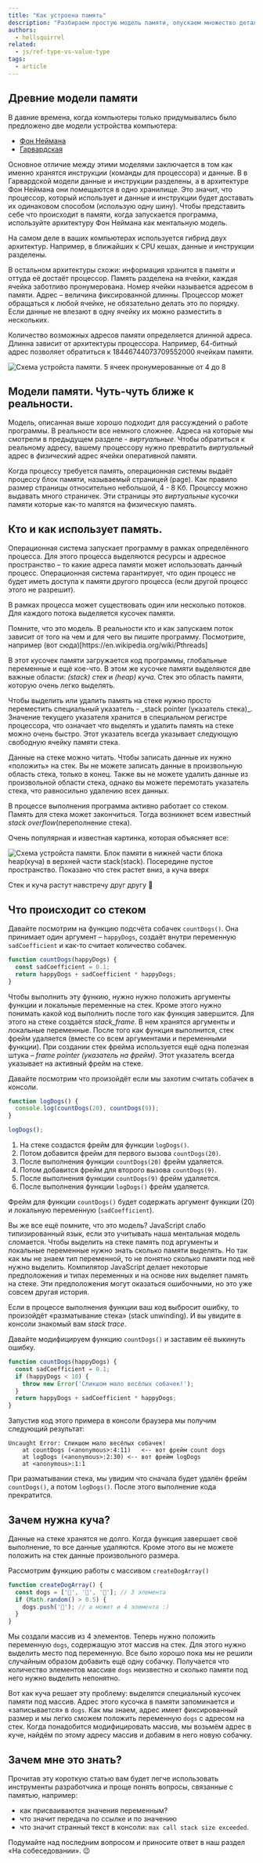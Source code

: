 ```yaml
---
title: "Как устроена память"
description: "Разбираем простую модель памяти, опускаем множество деталей"
authors:
  - hellsquirrel
related:
  - js/ref-type-vs-value-type
tags:
  - article
---
```


## Древние модели памяти

В давние времена, когда компьютеры только придумывались было предложено две модели устройства компьютера:

- [Фон Неймана](https://en.wikipedia.org/wiki/Von_Neumann_architecture)
- [Гарвардская](https://en.wikipedia.org/wiki/Harvard_architecture)

Основное отличие между этими моделями заключается в том как именно хранятся инструкции (команды для процессора) и данные. В в Гарвардской модели данные и инструкции разделены, а в архитектуре Фон Неймана они помещаются в одно хранилище. Это значит, что процессор, который использует и данные и инструкции будет доставать их одинаковом способом (использую одну шину). Чтобы представить себе что происходит в памяти, когда запускается программа, используйте архитектуру Фон Неймана как ментальную модель.

<aside>
На самом деле в ваших компьютерах используется гибрид двух архитектур. Например, в ближайших к CPU кешах, данные и инструкции разделены.
</aside>

В остальном архитектуры схожи: информация хранится в памяти и оттуда её достаёт процессор. Память разделена на ячейки, каждая ячейка заботливо пронумерована. Номер ячейки называется адресом в памяти. Адрес – величина фиксированной длинны. Процессор может обращаться к любой ячейке, не обязательно делать это по порядку. Если данные не влезают в одну ячейку их можно разместить в нескольких.

<aside>
Количество возможных адресов памяти определяется длинной адреса. Длинна зависит от архитектуры процессора.
Например, 64-битный адрес позволяет обратиться к 18446744073709552000 ячейкам памяти.
</aside>


![Схема устройста памяти. 5 ячеек пронумерованные от 4 до 8](images/memory.png)


## Модели памяти. Чуть-чуть ближе к реальности.
Модель, описанная выше хорошо подходит для рассуждений о работе программы. В реальности все немного сложнее. Адреса на которые мы смотрели в предыдущем разделе - _виртуальные_. Чтобы обратиться к реальному адресу, вашему процессору нужно превратить _виртуальный_ адрес в _физический_ адрес ячейки оперативной памяти.

Когда процессу требуется память, операционная системы выдаёт процессу блок памяти, называемый страницей (page). Как правило размер страницы относительно небольшой, 4 - 8 Кб. Процессу можно выдавать много страничек. Эти страницы это _виртуальные_ кусочки памяти которые как-то мапятся на физическую память.

## Кто и как использует память.
Операционная система запускает программу в рамках определённого процесса. Для этого процесса выделяются ресурсы и адресное пространство – то какие адреса памяти может использовать данный процесс. Операционная система гарантирует, что один процесс не будет иметь доступа к памяти другого процесса (если другой процесс этого не разрешит).

В рамках процесса может существовать один или несколько потоков. Для каждого потока выделяется кусочек памяти.
<aside>
Помните, что это модель. В реальности кто и как запускаем поток зависит от того на чем и для чего вы пишите программу. Посмотрите, например (вот сюда)[https://en.wikipedia.org/wiki/Pthreads]
</aside>

В этот кусочек памяти загружается код программы, глобальные переменные и ещё кое-что. В этом же кусочке памяти выделяются две важные области: _(stack) стек_ и _(heap) куча_. Стек это область памяти, которую очень легко выделять.

<aside>
Чтобы выделить или удалить память на стеке нужно просто переместить специальный указатель - _stack pointer (указатель стека)_.
Значение текущего указателя хранится в специальном регистре процессора, что означает что выделять и удалить память на стеке можно очень быстро. Этот указатель всегда указывает следующую свободную ячейку памяти стека.
</aside>

Данные на стеке можно читать. Чтобы записать данные их нужно «положить» на стек. Вы не можете записать данные в произвольную область стека, только в конец. Также вы не можете удалить данные из произвольной области стека, однако вы можете перемотать указатель стека, что равносильно удалению всех данных.

В процессе выполнения программа активно работает со стеком. Память для стека может закончиться. Тогда возникнет всем  известный _stack overflow_(переполнение стека).

Очень популярная и известная картинка, которая объясняет все:

![Схема устройста памяти. Блок памяти в нижней части блока heap(куча) в верхней части stack(stack). Посередине пустое пространство. Показано что стек растет вниз, а куча вверх](images/stack-heap.png)

Стек и куча растут навстречу друг другу 🤗


## Что происходит со стеком
Давайте посмотрим на функцию подсчёта собачек `countDogs()`. Она принимает один аргумент – `happyDogs`, создаёт внутри переменную `sadCoefficient` и как-то считает количество собачек.

```js
function countDogs(happyDogs) {
  const sadCoefficient = 0.1;
  return happyDogs + sadCoefficient * happyDogs;
}
```

Чтобы выполнить эту функию, нужно нужно положить аргументы функции и локальные переменные на стек. Кроме этого нужно понимать какой код выполнить после того как функция завершится. Для этого на стеке создаётся _stack_frame_. В нем хранятся аргументы и локальные переменные. После того как функция выполнится, стек фрейм удаляется (вместе со всем аргументами и переменными функции). При создании стек фрейма используется ещё одна полезная штука – _frame pointer (указатель на фрейм)_. Этот указатель всегда указывает на активный фрейм на стеке.

Давайте посмотрим что произойдёт если мы захотим считать собачек в консоли.

```js
function logDogs() {
  console.log(countDogs(20), countDogs(9));
}

logDogs();
```

1. На стеке создастся фрейм для функции `logDogs()`.
1. Потом добавится фрейм для первого вызова `countDogs(20)`.
1. После выполнения функции `countDogs(20)` фрейм удаляется.
1. Потом добавится фрейм для второго вызова `countDogs(9)`.
1. После выполнения функции `countDogs(9)` фрейм удаляется.
1. После выполнения функции `logDogs()` фрейм удаляется.

Фрейм для функции `countDogs()` будет содержать аргумент функции (20) и локальную переменную (`sadCoefficient`).

<aside>
Вы же все ещё помните, что это модель? JavaScript слабо типизированный язык, если это учитывать наша ментальная модель сломается. Чтобы выделить на стеке память под аргументы и локальные переменные нужно знать сколько памяти выделять. Но так как мы не знаем тип переменной, то не понятно сколько памяти под неё нужно выделить. Компилятор JavaScript делает некоторые предположения и типах переменных и на основе них выделяет память на стеке. Эти предположения могут оказаться ошибочными, но это уже совсем другая история.
</aside>

Если в процессе выполнения функции ваш код выбросит ошибку, то произойдёт «разматывание стека» (stack unwinding). И вы увидите в консоли знакомый вам _stack trace_.

Давайте модифицируем функцию `countDogs()` и заставим её выкинуть ошибку.

```js
function countDogs(happyDogs) {
  const sadCoefficient = 0.1;
  if (happyDogs < 10) {
    throw new Error('Сликшом мало весёлых собачек!');
  }
  return happyDogs + sadCoefficient * happyDogs;
}
```

Запустив код этого примера в консоли браузера мы получим следующий результат:

```
Uncaught Error: Сликшом мало весёлых собачек!
    at countDogs (<anonymous>:4:11)   <-- вот фрейм count dogs
    at logDogs (<anonymous>:2:30) <-- вот фрейм logDogs
    at <anonymous>:1:1
```

При разматывании стека, мы увидим что сначала будет удалён фрейм `countDogs()`, а потом `logDogs()`. После этого выполнение кода прекратится.

## Зачем нужна куча?
Данные на стеке хранятся не долго. Когда функция завершает своё выполнение, то все данные удаляются. Кроме этого вы не можете положить на стек данные произвольного размера.

Рассмотрим функцию работы с массивом `createDogArray()`

```js
function createDogArray() {
  const dogs = ['🐶', '🐶', '🐶']; // 3 элемента
  if (Math.random() > 0.5) {
    dogs.push('🐶'); // а может и 4 элемента :)
  }
}
```
Мы создали массив из 4 элементов. Теперь нужно положить переменную `dogs`, содержащую этот массив на стек.
Для этого нужно выделить место под переменную. Все было хорошо пока мы не решили случайным образом добавить ещё одну собачку. Получается что количество элементов массиве `dogs` неизвестно и сколько памяти под него нужно выделить непонятно.

Вот как куча решает эту проблему: выделятся специальный кусочек памяти под массив. Адрес этого кусочка в памяти запоминается и «записывается» в `dogs`. Как мы знаем, адрес имеет фиксированный размер и мы легко сможем положить переменную `dogs` с адресом на стек. Когда понадобится модифицировать массив, мы возьмём адрес в куче, найдём по этому адресу массив и добавим в него новую собачку.


## Зачем мне это знать?
Прочитав эту короткую статью вам будет легче использовать инструменты разработчика и проще понять вопросы, связанные с памятью, например:
- как присваиваются значения переменным?
- что значит передача по ссылке и по значению
- что значит странный текст в консоли: `max call stack size exceeded`.

Подумайте над последним вопросом и приносите ответ в наш раздел «На собеседовании». 😉
